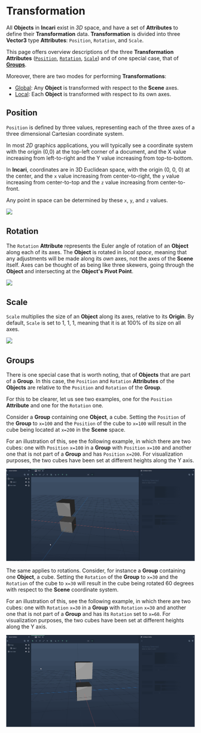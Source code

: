 # Transformation

All **Objects** in **Incari** exist in _3D_ space, and have a set of **Attributes** to define their **Transformation** data. **Transformation** is divided into three **Vector3** type **Attributes**: `Position`, `Rotation`, and `Scale`.

This page offers overview descriptions of the three **Transformation** **Attributes** ([`Position`](#position), [`Rotation`](#rotation), [`Scale`](#scale)) and of one special case, that of [**Groups**](#groups).

Moreover, there are two modes for performing **Transformations**:

* [Global](global.md): Any **Object** is transformed with respect to the **Scene** axes.
* [Local](local.md): Each **Object** is transformed with respect to its own axes.


## Position

`Position` is defined by three values, representing each of the three axes of a three dimensional Cartesian coordinate system.

In most _2D_ graphics applications, you will typically see a coordinate system with the origin \(0,0\) at the top-left corner of a document, and the X value increasing from left-to-right and the Y value increasing from top-to-bottom.

In **Incari**, coordinates are in 3D Euclidean space, with the origin \(0, 0, 0\) at the center, and the `x` value increasing from center-to-right, the `y` value increasing from center-to-top and the `z` value increasing from center-to-front.

Any point in space can be determined by these `x`, `y`, and `z` values.

![](../../../../.gitbook/assets/coordinates%20%281%29.png)

## Rotation

The `Rotation` **Attribute** represents the Euler angle of rotation of an **Object** along each of its axes. The **Object** is rotated in _local space_, meaning that any adjustments will be made along its _own_ axes, not the axes of the **Scene** itself. Axes can be thought of as being like three skewers, going through the **Object** and intersecting at the **Object's** **Pivot Point**.

![](../../../../.gitbook/assets/rotation.gif)

## Scale

`Scale` multiplies the size of an **Object** along its axes, relative to its **Origin**. By default, `Scale` is set to 1, 1, 1, meaning that it is at 100% of its size on all axes.

![](../../../../.gitbook/assets/scale.gif)

## Groups

There is one special case that is worth noting, that of **Objects** that are part of a **Group**. In this case, the `Position` and `Rotation` **Attributes** of the **Objects** are relative to the `Position` and `Rotation` of the **Group**.

For this to be clearer, let us see two examples, one for the `Position` **Attribute** and one for the `Rotation` one.

Consider a **Group** containing one **Object**, a cube. Setting the `Position` of the **Group** to `x=100` and the `Position` of the cube to `x=100` will result in the cube being located at `x=200` in the **Scene** space.

For an illustration of this, see the following example, in which there are two cubes: one with `Position` `x=100` in a **Group** with `Position` `x=100` and another one that is not part of a **Group** and has `Position` `x=200`. For visualization purposes, the two cubes have been set at different heights along the Y axis.

![](../../../../.gitbook/assets/Groups_Position.gif)

The same applies to rotations. Consider, for instance a **Group** containing one **Object**, a cube. Setting the `Rotation` of the **Group** to `x=30` and the `Rotation` of the cube to `x=30` will result in the cube being rotated 60 degrees with respect to the **Scene** coordinate system.

For an illustration of this, see the following example, in which there are two cubes: one with `Rotation` `x=30` in a **Group** with `Rotation` `x=30` and another one that is not part of a **Group** and has its `Rotation` set to `x=60`. For visualization purposes, the two cubes have been set at different heights along the Y axis.

![](../../../../.gitbook/assets/Groups_Rotation.gif)
